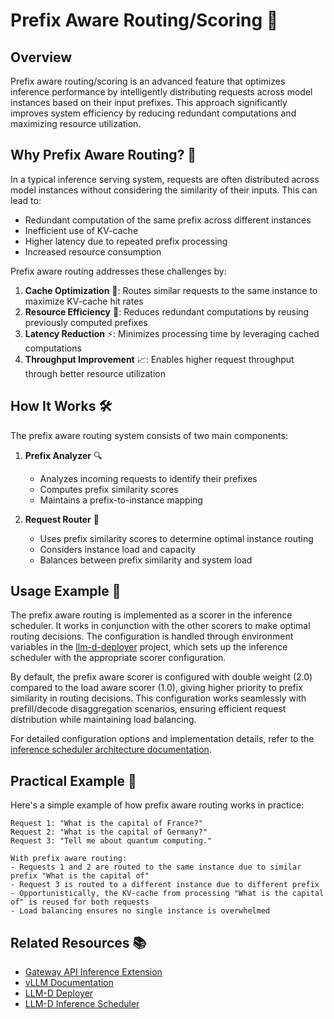 # Prefix Aware Routing/Scoring 🎯

## Overview

Prefix aware routing/scoring is an advanced feature that optimizes inference performance by intelligently distributing requests across model instances based on their input prefixes. This approach significantly improves system efficiency by reducing redundant computations and maximizing resource utilization.

## Why Prefix Aware Routing? 🤔

In a typical inference serving system, requests are often distributed across model instances without considering the similarity of their inputs. This can lead to:

- Redundant computation of the same prefix across different instances
- Inefficient use of KV-cache
- Higher latency due to repeated prefix processing
- Increased resource consumption

Prefix aware routing addresses these challenges by:

1. **Cache Optimization** 🔄: Routes similar requests to the same instance to maximize KV-cache hit rates
2. **Resource Efficiency** 💪: Reduces redundant computations by reusing previously computed prefixes
3. **Latency Reduction** ⚡: Minimizes processing time by leveraging cached computations
4. **Throughput Improvement** 📈: Enables higher request throughput through better resource utilization

## How It Works 🛠️

The prefix aware routing system consists of two main components:

1. **Prefix Analyzer** 🔍
   - Analyzes incoming requests to identify their prefixes
   - Computes prefix similarity scores
   - Maintains a prefix-to-instance mapping

2. **Request Router** 🚦
   - Uses prefix similarity scores to determine optimal instance routing
   - Considers instance load and capacity
   - Balances between prefix similarity and system load

## Usage Example 📝

The prefix aware routing is implemented as a scorer in the inference scheduler. It works in conjunction with the other scorers to make optimal routing decisions. The configuration is handled through environment variables in the [llm-d-deployer](https://github.com/llm-d/llm-d-deployer/blob/main/charts/llm-d/README.md#values) project, which sets up the inference scheduler with the appropriate scorer configuration.

By default, the prefix aware scorer is configured with double weight (2.0) compared to the load aware scorer (1.0), giving higher priority to prefix similarity in routing decisions. This configuration works seamlessly with prefill/decode disaggregation scenarios, ensuring efficient request distribution while maintaining load balancing.

For detailed configuration options and implementation details, refer to the [inference scheduler architecture documentation](https://github.com/llm-d/llm-d-inference-scheduler/blob/main/docs/architecture.md#scorers--configuration).

## Practical Example 🎯

Here's a simple example of how prefix aware routing works in practice:

```
Request 1: "What is the capital of France?"
Request 2: "What is the capital of Germany?"
Request 3: "Tell me about quantum computing."

With prefix aware routing:
- Requests 1 and 2 are routed to the same instance due to similar prefix "What is the capital of"
- Request 3 is routed to a different instance due to different prefix
- Opportunistically, the KV-cache from processing "What is the capital of" is reused for both requests
- Load balancing ensures no single instance is overwhelmed
```

## Related Resources 📚

- [Gateway API Inference Extension](https://github.com/kubernetes-sigs/gateway-api-inference-extension)
- [vLLM Documentation](https://vllm.readthedocs.io/)
- [LLM-D Deployer](https://github.com/llm-d/llm-d-deployer)
- [LLM-D Inference Scheduler](https://github.com/llm-d/llm-d-inference-scheduler)
